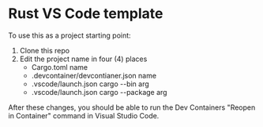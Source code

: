 Rust VS Code template
===

To use this as a project starting point:

1. Clone this repo
1. Edit the project name in four (4) places
   * Cargo.toml name
   * .devcontainer/devcontianer.json name
   * .vscode/launch.json cargo --bin arg
   * .vscode/launch.json cargo --package arg

After these changes, you should be able to run the Dev Containers "Reopen in Container" command in Visual Studio Code.
